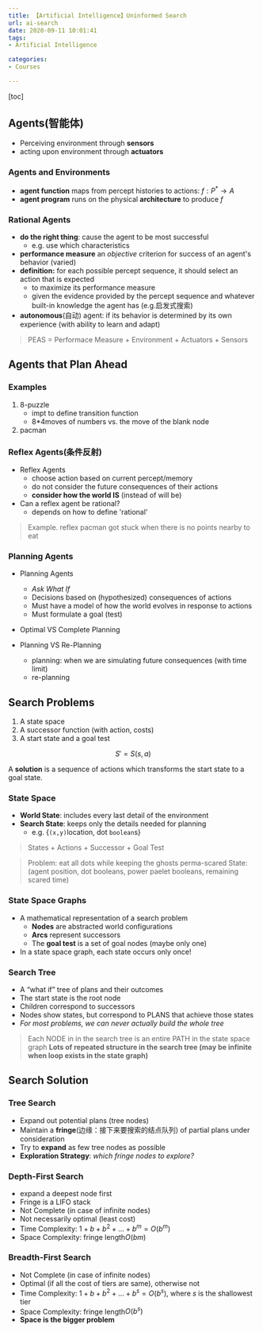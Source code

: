 ```yaml
---
title: 【Artificial Intelligence】Uninformed Search
url: ai-search
date: 2020-09-11 10:01:41
tags: 
- Artificial Intelligence

categories: 
- Courses

---
```


<!--more-->

[toc]

## Agents(智能体)

- Perceiving environment through **sensors**
- acting upon environment through **actuators**

### Agents and Environments

- **agent function** maps from percept histories to actions: $f:P^{*}\rightarrow A$
- **agent program** runs on the physical **architecture** to produce $f$

### Rational Agents
- **do the right thing**: cause the agent to be most successful
  - e.g. use which characteristics
- **performance measure** an *objective* criterion for success of an agent's behavior (varied)
- **definition:** for each possible percept sequence, it should select an action that is expected
  - to maximize its performance measure
  - given the evidence provided by the percept sequence and whatever built-in knowledge the agent has (e.g.启发式搜索)
- **autonomous**(自动) agent: if its behavior is determined by its own experience (with ability to learn and adapt)

> PEAS = Performace Measure + Environment + Actuators + Sensors


## Agents that Plan Ahead

### Examples
1. 8-puzzle
   - impt to define transition function
   - 8*4moves of numbers vs. the move of the blank node
2. pacman

### Reflex Agents(条件反射)
- Reflex Agents
  - choose action based on current percept/memory
  - do not consider the future consequences of their actions
  - **consider how the world IS** (instead of will be)
- Can a reflex agent be rational?
  - depends on how to define 'rational'

> Example. reflex pacman got stuck when there is no points nearby to eat

### Planning Agents

- Planning Agents
  - *Ask What If*
  - Decisions based on (hypothesized) consequences of actions
  - Must have a model of how the world evolves in response to actions
  - Must formulate a goal (test)

- Optimal VS Complete Planning
  
- Planning VS Re-Planning
  - planning: when we are simulating future consequences (with time limit)
  - re-planning

## Search Problems

1. A state space
2. A successor function (with action, costs)
3. A start state and a goal test

$$S' = S(s,a)$$

A **solution** is a sequence of actions which transforms the start state to a goal state.

### State Space
- **World State**: includes every last detail of the environment
- **Search State**: keeps only the details needed for planning
  - e.g. {`(x,y)`location, dot `boolean`s}

> States + Actions + Successor + Goal Test


> Problem:  eat all dots while keeping the ghosts perma-scared
> State: (agent position, dot booleans, power paelet booleans, remaining scared time)


### State Space Graphs

- A mathematical representation of a search problem
  - **Nodes** are abstracted world configurations
  - **Arcs** represent successors
  - The **goal test** is a set of goal nodes (maybe only one)
- In a state space graph, each state occurs only once!

### Search Tree
- A “what if” tree of plans and their outcomes
- The start state is the root node
- Children correspond to successors
- Nodes show states, but correspond to PLANS that achieve those states
- *For most problems, we can never actually build the whole tree*

> Each NODE in in the search tree is an entire PATH in the state space graph
> **Lots of repeated structure in the search tree (may be infinite when loop exists in the state graph)**


## Search Solution

### Tree Search
- Expand out potential plans (tree nodes)
- Maintain a **fringe**(边缘：接下来要搜索的结点队列) of partial plans under consideration
- Try to **expand** as few tree nodes as possible
- **Exploration Strategy**: *which fringe nodes to explore?*


### Depth-First Search 
- expand a deepest node first 
- Fringe is a LIFO stack 
- Not Complete (in case of infinite nodes)
- Not necessarily optimal (least cost)
- Time Complexity: $1+b+b^2+\ldots + b^m = O(b^m)$
- Space Complexity: fringe length$O(bm)$

### Breadth-First Search
- Not Complete (in case of infinite nodes)
- Optimal (if all the cost of tiers are same), otherwise not
- Time Complexity: $1+b+b^2+\ldots + b^s = O(b^s)$, where $s$ is the shallowest tier
- Space Complexity: fringe length$O(b^s)$
- **Space is the bigger problem**


